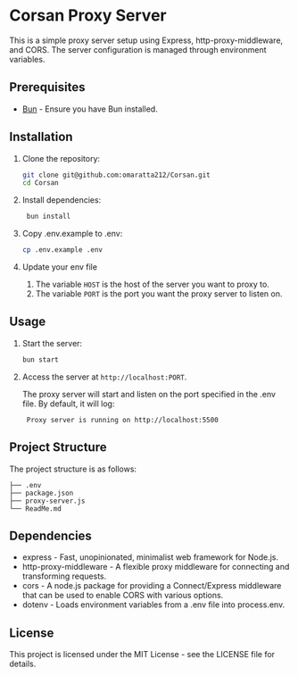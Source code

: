 # Corsan Proxy Server

This is a simple proxy server setup using Express, http-proxy-middleware, and CORS. The server configuration is managed
through environment variables.

## Prerequisites

- [Bun](https://bun.sh) - Ensure you have Bun installed.

## Installation

1. Clone the repository:

   ```sh
   git clone git@github.com:omaratta212/Corsan.git
   cd Corsan
   ```

2. Install dependencies:
   ```sh
    bun install
   ```

3. Copy .env.example to .env:

    ```sh
    cp .env.example .env
    ```
4. Update your env file

    1. The variable `HOST` is the host of the server you want to proxy to.
    2. The variable `PORT` is the port you want the proxy server to listen on.

## Usage

1. Start the server:

   ```sh
   bun start
   ```

2. Access the server at `http://localhost:PORT`.

   The proxy server will start and listen on the port specified in the .env file. By default, it will log:
   ```shell
    Proxy server is running on http://localhost:5500
    ```

## Project Structure

The project structure is as follows:

```
├── .env
├── package.json
├── proxy-server.js
└── ReadMe.md
```

## Dependencies
- express - Fast, unopinionated, minimalist web framework for Node.js.
- http-proxy-middleware - A flexible proxy middleware for connecting and transforming requests.
- cors - A node.js package for providing a Connect/Express middleware that can be used to enable CORS with various options.
- dotenv - Loads environment variables from a .env file into process.env.

## License
This project is licensed under the MIT License - see the LICENSE file for details.

